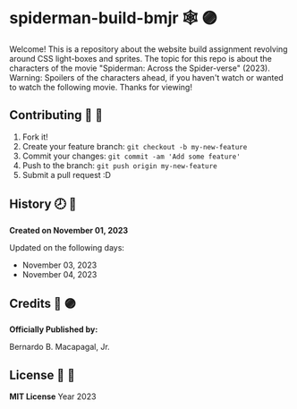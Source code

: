 # spiderman-build-bmjr :spider_web: :purple_circle:
Welcome! This is a repository about the website build assignment revolving around CSS light-boxes and sprites. The topic for this repo is about the characters of the movie "Spiderman: Across the Spider-verse" (2023). Warning: Spoilers of the characters ahead, if you haven't watch or wanted to watch the following movie. Thanks for viewing!

## Contributing :bookmark: :red_circle:
1. Fork it!
2. Create your feature branch: `git checkout -b my-new-feature`
3. Commit your changes: `git commit -am 'Add some feature'`
4. Push to the branch: `git push origin my-new-feature`
5. Submit a pull request :D

## History :clock8: :large_blue_circle:
__Created on November 01, 2023__

Updated on the following days:
- November 03, 2023
- November 04, 2023

## Credits 	:adult: :purple_circle:
__Officially Published by:__

Bernardo B. Macapagal, Jr.

## License :page_facing_up: :red_circle:
__MIT License__
Year 2023
